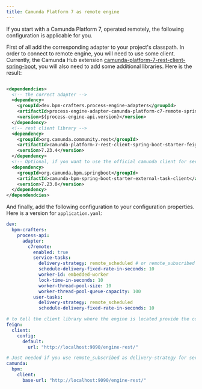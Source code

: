 ```yaml
---
title: Camunda Platform 7 as remote engine
---
```


If you start with a Camunda Platform 7, operated remotely, the following configuration is applicable for you.

First of all add the corresponding adapter to your project's classpath. In order to connect to remote engine,
you will need to use some client. Currently, the Camunda Hub extension [camunda-platform-7-rest-client-spring-boot](https://github.com/camunda-community-hub/camunda-platform-7-rest-client-spring-boot),
you will also need to add some additional libraries. Here is the result:

```xml

<dependendcies>
  <!-- the correct adapter -->
  <dependency>
    <groupId>dev.bpm-crafters.process-engine-adapters</groupId>
    <artifactId>process-engine-adapter-camunda-platform-c7-remote-spring-boot-starter</artifactId>
    <version>${process-engine-api.version}</version>
  </dependency>
  <!-- rest client library -->
  <dependency>
    <groupId>org.camunda.community.rest</groupId>
    <artifactId>camunda-platform-7-rest-client-spring-boot-starter-feign</artifactId>
    <version>7.23.4</version>
  </dependency>
  <!-- Optional, if you want to use the official camunda client for service task delivery-->
  <dependency>
    <groupId>org.camunda.bpm.springboot</groupId>
    <artifactId>camunda-bpm-spring-boot-starter-external-task-client</artifactId>
    <version>7.23.0</version>
  </dependency>
</dependendcies>
```

And finally, add the following configuration to your configuration properties. Here is a version for `application.yaml`:

```yaml 
dev:
  bpm-crafters:
    process-api:
      adapter:
        c7remote:
          enabled: true
          service-tasks:
            delivery-strategy: remote_scheduled # or remote_subscribed if you want to use official camunda client
            schedule-delivery-fixed-rate-in-seconds: 10
            worker-id: embedded-worker
            lock-time-in-seconds: 10
            worker-thread-pool-size: 10
            worker-thread-pool-queue-capacity: 100
          user-tasks:
            delivery-strategy: remote_scheduled
            schedule-delivery-fixed-rate-in-seconds: 10

# to tell the client library where the engine is located provide the correct details below:
feign:
  client:
    config:
      default:
        url: "http://localhost:9090/engine-rest/"

# Just needed if you use remote_subscribed as delivery-strategy for service-tasks
camunda:
  bpm:
    client:
      base-url: "http://localhost:9090/engine-rest/"
```
